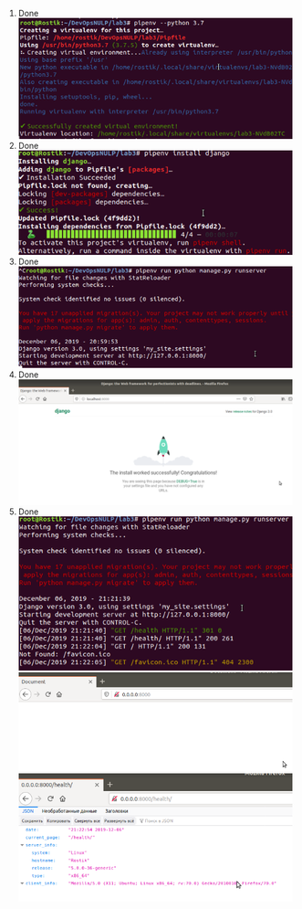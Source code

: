 1. Done</br>
![1](./img/1.png)
2. Done</br>
![2](./img/2.png)
3. Done</br>
![3](./img/3.png)
4. Done</br>
![4](./img/4.png)
5. Done</br>
![4](./img/5.png)
![4](./img/6.png)
![4](./img/7.png)
